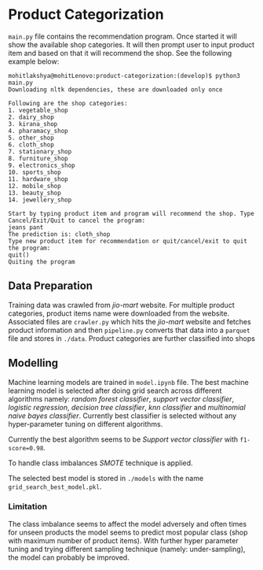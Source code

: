 # Product Categorization

`main.py` file contains the recommendation program. Once started it will show the available shop categories. It will then prompt user to input product item and based on that it will recommend the shop. See the following example below:

```
mohitlakshya@mohitLenovo:product-categorization:(develop)$ python3 main.py
Downloading nltk dependencies, these are downloaded only once

Following are the shop categories:
1. vegetable_shop
2. dairy_shop
3. kirana_shop
4. pharamacy_shop
5. other_shop
6. cloth_shop
7. stationary_shop
8. furniture_shop
9. electronics_shop
10. sports_shop
11. hardware_shop
12. mobile_shop
13. beauty_shop
14. jewellery_shop

Start by typing product item and program will recommend the shop. Type Cancel/Exit/Quit to cancel the program:
jeans pant
The prediction is: cloth_shop
Type new product item for recommendation or quit/cancel/exit to quit the program:
quit()
Quiting the program
```

## Data Preparation

Training data was crawled from *jio-mart* website. For multiple product categories, product items name were downloaded from the website. Associated files are `crawler.py` which hits the *jio-mart* website and fetches product information and then `pipeline.py` converts that data into a `parquet` file and stores in `./data`. Product categories are further classified into shops

## Modelling

Machine learning models are trained in `model.ipynb` file. The best machine learning model is selected after doing grid search across different algorithms namely: *random forest classifier*, *support vector classifier*, *logistic regression*, *decision tree classifier*, *knn classifier* and *multinomial naive bayes classifier*. Currently best classifier is selected without any hyper-parameter tuning on different algorithms.

Currently the best algorithm seems to be *Support vector classifier* with `f1-score=0.98`. 

To handle class imbalances *SMOTE* technique is applied. 

The selected best model is stored in `./models` with the name `grid_search_best_model.pkl`.

### Limitation

The class imbalance seems to affect the model adversely and often times for unseen products the model seems to predict most popular class (shop with maximum number of product items). With further hyper parameter tuning and trying different sampling technique (namely: under-sampling), the model can probably be improved.